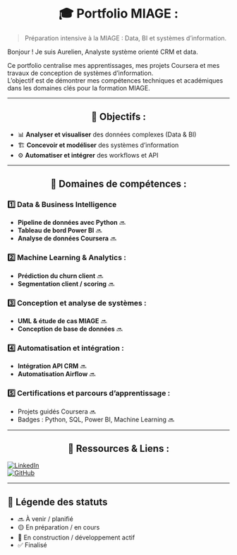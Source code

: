 <h1 align="center"> 🎓 Portfolio MIAGE :</h1>

> Préparation intensive à la MIAGE : Data, BI et systèmes d’information.

Bonjour ! Je suis Aurelien, Analyste système orienté CRM et data.

Ce portfolio centralise mes apprentissages, mes projets Coursera et mes travaux de conception de systèmes d’information.  
L’objectif est de démontrer mes compétences techniques et académiques dans les domaines clés pour la formation MIAGE.

---

<h2 align="center"> 🧩 Objectifs : </h2>

- 📊 **Analyser et visualiser** des données complexes (Data & BI)
- 🏗️ **Concevoir et modéliser** des systèmes d’information
- ⚙️ **Automatiser et intégrer** des workflows et API

---

<h2 align="center"> 📂 Domaines de compétences : </h2>

<h3>  1️⃣ Data & Business Intelligence </h3> 

- **Pipeline de données avec Python** 🔜  
- **Tableau de bord Power BI** 🔜 
- **Analyse de données Coursera** 🔜 

<h3> 2️⃣ Machine Learning & Analytics : </h3>

- **Prédiction du churn client** 🔜 
- **Segmentation client / scoring** 🔜

<h3> 3️⃣ Conception et analyse de systèmes : </h3>

- **UML & étude de cas MIAGE** 🔜
- **Conception de base de données** 🔜  

<h3> 4️⃣ Automatisation et intégration : </h3>

- **Intégration API CRM** 🔜  
- **Automatisation Airflow** 🔜

<h3> 5️⃣ Certifications et parcours d’apprentissage : </h3>

- Projets guidés Coursera  🔜
- Badges : Python, SQL, Power BI, Machine Learning 🔜

---

<h2 align="center"> 🔗 Ressources & Liens : </h2>

[![LinkedIn](https://img.shields.io/badge/LinkedIn-Profil-blue?logo=linkedin)](https://www.linkedin.com/in/aurélien-gorguet/)  
[![GitHub](https://img.shields.io/badge/GitHub-Professionnel-black?logo=github)](https://github.com/AurelienGgt)  

---

## 📝 Légende des statuts
- 🔜 À venir / planifié  
- 🟡 En préparation / en cours  
- 🔧 En construction / développement actif  
- ✅ Finalisé
